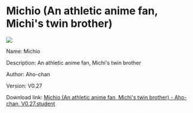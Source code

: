 # Michio (An athletic anime fan, Michi's twin brother)

<img src = "https://raw.githubusercontent.com/Arbiter1223/Koukou-Gurashi-Custom-Students/master/Students/Files/Michio%20(An%20athletic%20anime%20fan%2C%20Michi's%20twin%20brother).png">

Name: Michio

Description: An athletic anime fan, Michi's twin brother

Author: Aho-chan

Version: V0.27

Download link: <a href="https://raw.githubusercontent.com/Arbiter1223/Koukou-Gurashi-Custom-Students/master/Students/Files/Michio%20(An%20athletic%20anime%20fan%2C%20Michi's%20twin%20brother)%20-%20Aho-chan%2C%20V0.27.student">Michio (An athletic anime fan, Michi's twin brother) - Aho-chan, V0.27.student</a>
